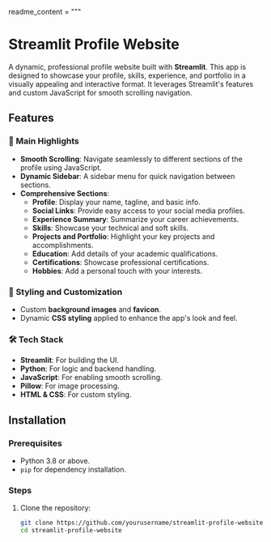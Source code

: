 readme_content = """
# Streamlit Profile Website

A dynamic, professional profile website built with **Streamlit**. This app is designed to showcase your profile, skills, experience, and portfolio in a visually appealing and interactive format. It leverages Streamlit's features and custom JavaScript for smooth scrolling navigation.

## Features

### 🚀 Main Highlights
- **Smooth Scrolling**: Navigate seamlessly to different sections of the profile using JavaScript.
- **Dynamic Sidebar**: A sidebar menu for quick navigation between sections.
- **Comprehensive Sections**:
  - **Profile**: Display your name, tagline, and basic info.
  - **Social Links**: Provide easy access to your social media profiles.
  - **Experience Summary**: Summarize your career achievements.
  - **Skills**: Showcase your technical and soft skills.
  - **Projects and Portfolio**: Highlight your key projects and accomplishments.
  - **Education**: Add details of your academic qualifications.
  - **Certifications**: Showcase professional certifications.
  - **Hobbies**: Add a personal touch with your interests.

### 🎨 Styling and Customization
- Custom **background images** and **favicon**.
- Dynamic **CSS styling** applied to enhance the app's look and feel.

### 🛠️ Tech Stack
- **Streamlit**: For building the UI.
- **Python**: For logic and backend handling.
- **JavaScript**: For enabling smooth scrolling.
- **Pillow**: For image processing.
- **HTML & CSS**: For custom styling.

## Installation

### Prerequisites
- Python 3.8 or above.
- `pip` for dependency installation.

### Steps
1. Clone the repository:
   ```bash
   git clone https://github.com/yourusername/streamlit-profile-website.git
   cd streamlit-profile-website
